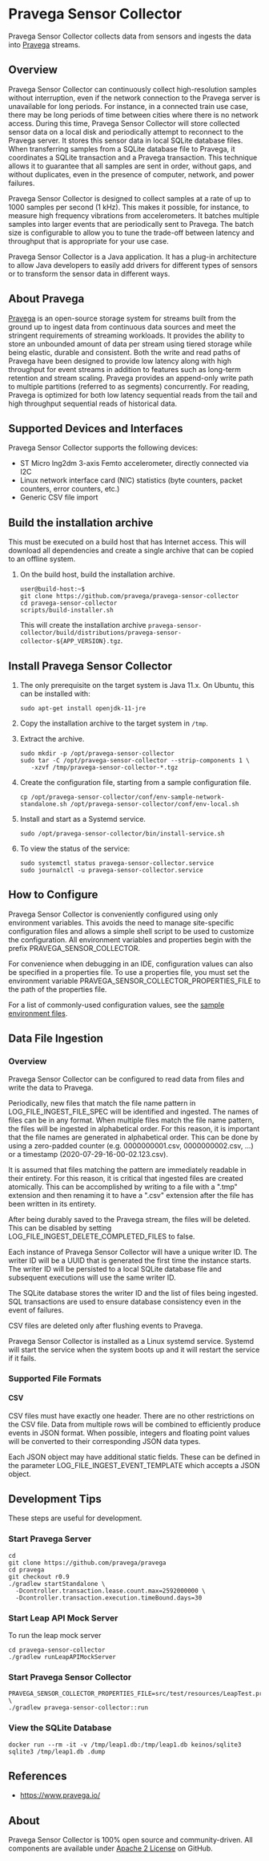 <!--
Copyright (c) Dell Inc., or its subsidiaries. All Rights Reserved.

Licensed under the Apache License, Version 2.0 (the "License");
you may not use this file except in compliance with the License.
You may obtain a copy of the License at

    http://www.apache.org/licenses/LICENSE-2.0
-->
# Pravega Sensor Collector

Pravega Sensor Collector collects data from sensors and ingests the data into
[Pravega](https://www.pravega.io/) streams.

## Overview

Pravega Sensor Collector can continuously collect high-resolution samples without interruption,
even if the network connection to the Pravega server is unavailable for long periods.
For instance, in a connected train use case, there may be long periods of time between cities where there is no network access.
During this time, Pravega Sensor Collector will store collected sensor data on a local disk and
periodically attempt to reconnect to the Pravega server.
It stores this sensor data in local SQLite database files.
When transferring samples from a SQLite database file to Pravega, it coordinates a SQLite transaction and a Pravega transaction.
This technique allows it to guarantee that all samples are sent in order, without gaps, and without duplicates,
even in the presence of computer, network, and power failures.

Pravega Sensor Collector is designed to collect samples at a rate of up to 1000 samples per second (1 kHz).
This makes it possible, for instance, to measure high frequency vibrations from accelerometers.
It batches multiple samples into larger events that are periodically sent to Pravega.
The batch size is configurable to allow you to tune the trade-off between latency and throughput that is
appropriate for your use case.

Pravega Sensor Collector is a Java application.
It has a plug-in architecture to allow Java developers to easily add drivers for different types of sensors
or to transform the sensor data in different ways.

## About Pravega

[Pravega](https://www.pravega.io/) is an open-source storage system for streams built from the ground up to
ingest data from continuous data sources and meet the stringent requirements of streaming workloads.
It provides the ability to store an unbounded amount of data per stream using tiered storage while being elastic,
durable and consistent.
Both the write and read paths of Pravega have been designed to provide low latency along
with high throughput for event streams in addition to features such as long-term retention and stream scaling.
Pravega provides an append-only write path to multiple partitions (referred to as segments) concurrently.
For reading, Pravega is optimized for both low latency sequential reads from the tail and high throughput
sequential reads of historical data.

## Supported Devices and Interfaces

Pravega Sensor Collector supports the following devices:

- ST Micro lng2dm 3-axis Femto accelerometer, directly connected via I2C
- Linux network interface card (NIC) statistics (byte counters, packet counters, error counters, etc.)
- Generic CSV file import

## Build the installation archive

This must be executed on a build host that has Internet access.
This will download all dependencies and create a single archive that can be copied to an offline system.

1.  On the build host, build the installation archive.

    ```shell script
    user@build-host:~$
    git clone https://github.com/pravega/pravega-sensor-collector
    cd pravega-sensor-collector
    scripts/build-installer.sh
    ```

    This will create the installation archive
    `pravega-sensor-collector/build/distributions/pravega-sensor-collector-${APP_VERSION}.tgz`.

## Install Pravega Sensor Collector

1.  The only prerequisite on the target system is Java 11.x.
    On Ubuntu, this can be installed with:
    ```shell script
    sudo apt-get install openjdk-11-jre
    ```

2.  Copy the installation archive to the target system in `/tmp`.

3.  Extract the archive.
    ```shell script
    sudo mkdir -p /opt/pravega-sensor-collector
    sudo tar -C /opt/pravega-sensor-collector --strip-components 1 \
       -xzvf /tmp/pravega-sensor-collector-*.tgz
    ```

4.  Create the configuration file, starting from a sample configuration file.
    ```shell script
    cp /opt/pravega-sensor-collector/conf/env-sample-network-standalone.sh /opt/pravega-sensor-collector/conf/env-local.sh
    ```

5.  Install and start as a Systemd service.
    ```shell script
    sudo /opt/pravega-sensor-collector/bin/install-service.sh
    ```

6.  To view the status of the service:
    ```shell script
    sudo systemctl status pravega-sensor-collector.service
    sudo journalctl -u pravega-sensor-collector.service
    ```

## How to Configure

Pravega Sensor Collector is conveniently configured using only environment variables.
This avoids the need to manage site-specific configuration files and allows a simple shell script
to be used to customize the configuration.
All environment variables and properties begin with the prefix PRAVEGA_SENSOR_COLLECTOR.

For convenience when debugging in an IDE, configuration values can also be specified in a properties file.
To use a properties file, you must set the environment variable PRAVEGA_SENSOR_COLLECTOR_PROPERTIES_FILE
to the path of the properties file.

For a list of commonly-used configuration values, see the
[sample environment files](pravega-sensor-collector/src/main/dist/conf).

## Data File Ingestion

### Overview

Pravega Sensor Collector can be configured to read data from files and write the data to Pravega.

Periodically, new files that match the file name pattern in LOG_FILE_INGEST_FILE_SPEC will be identified and ingested.
The names of files can be in any format.
When multiple files match the file name pattern, the files will be ingested in alphabetical order.
For this reason, it is important that the file names are generated in alphabetical order.
This can be done by using a zero-padded counter (e.g. 0000000001.csv, 0000000002.csv, ...)
or a timestamp (2020-07-29-16-00-02.123.csv).

It is assumed that files matching the pattern are immediately readable in their entirety.
For this reason, it is critical that ingested files are created atomically.
This can be accomplished by writing to a file with a ".tmp" extension and then renaming it
to have a ".csv" extension after the file has been written in its entirety.

After being durably saved to the Pravega stream, the files will be deleted.
This can be disabled by setting LOG_FILE_INGEST_DELETE_COMPLETED_FILES to false.

Each instance of Pravega Sensor Collector will have a unique writer ID.
The writer ID will be a UUID that is generated the first time the instance starts.
The writer ID will be persisted to a local SQLite database file and subsequent executions will use the same writer ID.

The SQLite database stores the writer ID and the list of files being ingested.
SQL transactions are used to ensure database consistency even in the event of failures.

CSV files are deleted only after flushing events to Pravega.

Pravega Sensor Collector is installed as a Linux systemd service.
Systemd will start the service when the system boots up and it will restart the service if it fails.

### Supported File Formats

#### CSV

CSV files must have exactly one header. There are no other restrictions on the CSV file.
Data from multiple rows will be combined to efficiently produce events in JSON format.
When possible, integers and floating point values will be converted to their corresponding JSON data types.

Each JSON object may have additional static fields.
These can be defined in the parameter LOG_FILE_INGEST_EVENT_TEMPLATE which accepts a JSON object.

## Development Tips

These steps are useful for development.

### Start Pravega Server

```shell
cd
git clone https://github.com/pravega/pravega
cd pravega
git checkout r0.9
./gradlew startStandalone \
  -Dcontroller.transaction.lease.count.max=2592000000 \
  -Dcontroller.transaction.execution.timeBound.days=30
```

### Start Leap API Mock Server

To run the leap mock server
```shell
cd pravega-sensor-collector
./gradlew runLeapAPIMockServer
```

### Start Pravega Sensor Collector

```shell
PRAVEGA_SENSOR_COLLECTOR_PROPERTIES_FILE=src/test/resources/LeapTest.properties \
./gradlew pravega-sensor-collector::run
```

### View the SQLite Database

```shell
docker run --rm -it -v /tmp/leap1.db:/tmp/leap1.db keinos/sqlite3 sqlite3 /tmp/leap1.db .dump
```

## References

- https://www.pravega.io/

## About

Pravega Sensor Collector is 100% open source and community-driven. All components are available
under [Apache 2 License](https://www.apache.org/licenses/LICENSE-2.0.html) on GitHub.

